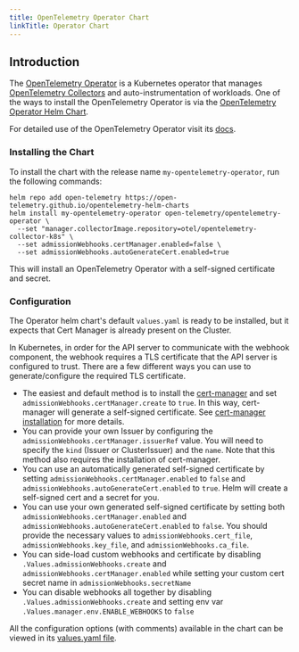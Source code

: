 ```yaml
---
title: OpenTelemetry Operator Chart
linkTitle: Operator Chart
---
```


## Introduction

The [OpenTelemetry Operator](/docs/kubernetes/operator) is a Kubernetes operator
that manages [OpenTelemetry Collectors](/docs/collector) and
auto-instrumentation of workloads. One of the ways to install the OpenTelemetry
Operator is via the
[OpenTelemetry Operator Helm Chart](https://github.com/open-telemetry/opentelemetry-helm-charts/tree/main/charts/opentelemetry-operator).

For detailed use of the OpenTelemetry Operator visit its
[docs](/docs/kubernetes/operator).

### Installing the Chart

To install the chart with the release name `my-opentelemetry-operator`, run the
following commands:

```console
helm repo add open-telemetry https://open-telemetry.github.io/opentelemetry-helm-charts
helm install my-opentelemetry-operator open-telemetry/opentelemetry-operator \
  --set "manager.collectorImage.repository=otel/opentelemetry-collector-k8s" \
  --set admissionWebhooks.certManager.enabled=false \
  --set admissionWebhooks.autoGenerateCert.enabled=true
```

This will install an OpenTelemetry Operator with a self-signed certificate and
secret.

### Configuration

The Operator helm chart's default `values.yaml` is ready to be installed, but it
expects that Cert Manager is already present on the Cluster.

In Kubernetes, in order for the API server to communicate with the webhook
component, the webhook requires a TLS certificate that the API server is
configured to trust. There are a few different ways you can use to
generate/configure the required TLS certificate.

- The easiest and default method is to install the
  [cert-manager](https://cert-manager.io/docs/) and set
  `admissionWebhooks.certManager.create` to `true`. In this way, cert-manager
  will generate a self-signed certificate. See
  [cert-manager installation](https://cert-manager.io/docs/installation/kubernetes/)
  for more details.
- You can provide your own Issuer by configuring the
  `admissionWebhooks.certManager.issuerRef` value. You will need to specify the
  `kind` (Issuer or ClusterIssuer) and the `name`. Note that this method also
  requires the installation of cert-manager.
- You can use an automatically generated self-signed certificate by setting
  `admissionWebhooks.certManager.enabled` to `false` and
  `admissionWebhooks.autoGenerateCert.enabled` to `true`. Helm will create a
  self-signed cert and a secret for you.
- You can use your own generated self-signed certificate by setting both
  `admissionWebhooks.certManager.enabled` and
  `admissionWebhooks.autoGenerateCert.enabled` to `false`. You should provide
  the necessary values to `admissionWebhooks.cert_file`,
  `admissionWebhooks.key_file`, and `admissionWebhooks.ca_file`.
- You can side-load custom webhooks and certificate by disabling
  `.Values.admissionWebhooks.create` and `admissionWebhooks.certManager.enabled`
  while setting your custom cert secret name in `admissionWebhooks.secretName`
- You can disable webhooks all together by disabling
  `.Values.admissionWebhooks.create` and setting env var
  `.Values.manager.env.ENABLE_WEBHOOKS` to `false`

All the configuration options (with comments) available in the chart can be
viewed in its
[values.yaml file](https://github.com/open-telemetry/opentelemetry-helm-charts/blob/main/charts/opentelemetry-operator/values.yaml).
